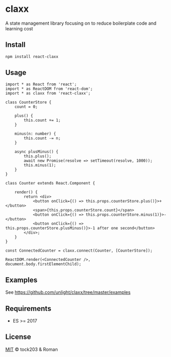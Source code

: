 # claxx

A state management library focusing on to reduce boilerplate code and learning cost

## Install

```sh
npm install react-claxx
```

## Usage

    import * as React from 'react';
    import * as ReactDOM from 'react-dom';
    import * as claxx from 'react-claxx';

    class CounterStore {
        count = 0;

        plus() {
            this.count += 1;
        }

        minus(n: number) {
            this.count -= n;
        }

        async plusMinus() {
            this.plus();
            await new Promise(resolve => setTimeout(resolve, 1000));
            this.minus(1);
        }
    }

    class Counter extends React.Component {

        render() {
            return <div>
                <button onClick={() => this.props.counterStore.plus()}>+</button>
                <span>{this.props.counterStore.count}</span>
                <button onClick={() => this.props.counterStore.minus(1)}>-</button>
                <button onClick={() => this.props.counterStore.plusMinus()}>-1 after one second</button>
            </div>;
        }
    }

    const ConnectedCounter = claxx.connect(Counter, [CounterStore]);

    ReactDOM.render(<ConnectedCounter />, document.body.firstElementChild);

## Examples

See <https://github.com/unlight/claxx/tree/master/examples>

## Requirements

-   ES >= 2017

## License

[MIT](LICENSE) © tock203 & Roman
